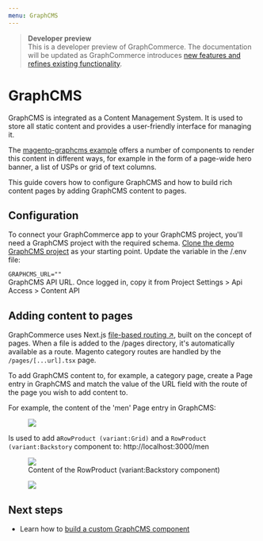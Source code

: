 ```yaml
---
menu: GraphCMS
---
```


> **Developer preview**  
> This is a developer preview of GraphCommerce. The documentation will be
> updated as GraphCommerce introduces
> [new features and refines existing functionality](https://github.com/ho-nl/m2-pwa/releases).

# GraphCMS

GraphCMS is integrated as a Content Management System. It is used to store all
static content and provides a user-friendly interface for managing it.

The [magento-graphcms example](./../getting-started/readme.md) offers a number
of components to render this content in different ways, for example in the form
of a page-wide hero banner, a list of USPs or grid of text columns.

This guide covers how to configure GraphCMS and how to build rich content pages
by adding GraphCMS content to pages.

## Configuration

To connect your GraphCommerce app to your GraphCMS project, you'll need a
GraphCMS project with the required schema.
[Clone the demo GraphCMS project](https://app.graphcms.com/clone/caddaa93cfa9436a9e76ae9c0F34d257)
as your starting point. Update the variable in the /.env file:

`GRAPHCMS_URL=""`  
GraphCMS API URL. Once logged in, copy it from Project Settings > Api Access >
Content API

## Adding content to pages

GraphCommerce uses Next.js
[file-based routing ↗](https://nextjs.org/docs/routing/introduction), built on
the concept of pages. When a file is added to the /pages directory, it's
automatically available as a route. Magento category routes are handled by the
`/pages/[...url].tsx` page.

To add GraphCMS content to, for example, a category page, create a Page entry in
GraphCMS and match the value of the URL field with the route of the page you
wish to add content to.

For example, the content of the 'men' Page entry in GraphCMS:

<figure>
 <img src="https://cdn-std.droplr.net/files/acc_857465/qv7IAn"/>
</figure>

Is used to add a`RowProduct (variant:Grid)` and a
`RowProduct (variant:Backstory` component to: http://localhost:3000/men

<figure>
 <img src="https://cdn-std.droplr.net/files/acc_857465/1aSErQ" />
  <figcaption>Content of the RowProduct (variant:Backstory component)</figcaption>
</figure>

<figure>
 <img src="https://cdn-std.droplr.net/files/acc_857465/5Pkv37" />
</figure>

## Next steps

- Learn how to
  [build a custom GraphCMS component](../getting-started/graphcms-component.md)
